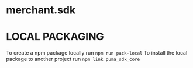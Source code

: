 # merchant.sdk

# LOCAL PACKAGING 
To create a npm package locally run `npm run pack-local` 
To install the local package to another project run `npm link puma_sdk_core`